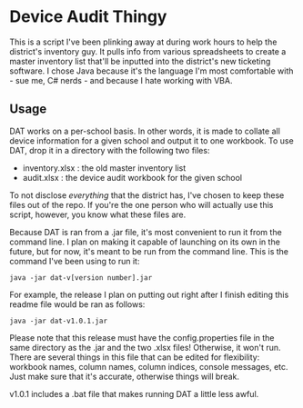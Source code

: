 # Device Audit Thingy

This is a script I've been plinking away at during work hours to help the district's inventory guy. It pulls info from various spreadsheets to create a master inventory list that'll be inputted into the district's new ticketing software. I chose Java because it's the language I'm most comfortable with - sue me, C# nerds - and because I hate working with VBA.

## Usage

DAT works on a per-school basis. In other words, it is made to collate all device information for a given school and output it to one workbook. To use DAT, drop it in a directory with the following two files:

- inventory.xlsx : the old master inventory list
- audit.xlsx : the device audit workbook for the given school

To not disclose _everything_ that the district has, I've chosen to keep these files out of the repo. If you're the one person who will actually use this script, however, you know what these files are.

Because DAT is ran from a .jar file, it's most convenient to run it from the command line. I plan on making it capable of launching on its own in the future, but for now, it's meant to be run from the command line. This is the command I've been using to run it:

    java -jar dat-v[version number].jar

For example, the release I plan on putting out right after I finish editing this readme file would be ran as follows:

    java -jar dat-v1.0.1.jar

Please note that this release must have the config.properties file in the same directory as the .jar and the two .xlsx files! Otherwise, it won't run. There are several things in this file that can be edited for flexibility: workbook names, column names, column indices, console messages, etc. Just make sure that it's accurate, otherwise things will break.

v1.0.1 includes a .bat file that makes running DAT a little less awful.
